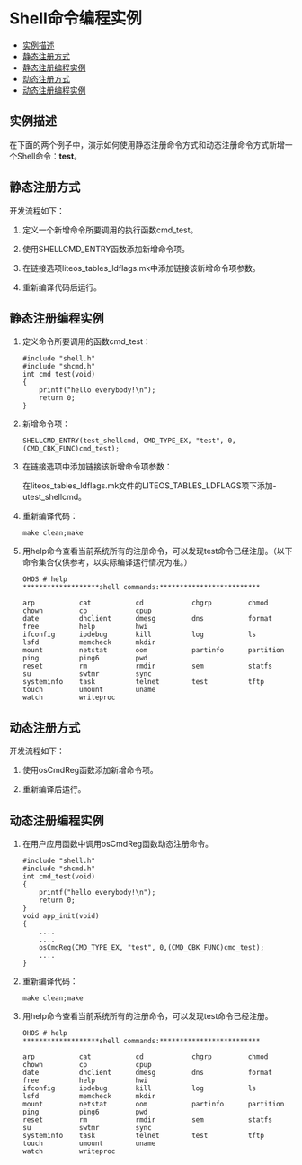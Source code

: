 # Shell命令编程实例<a name="ZH-CN_TOPIC_0000001052451603"></a>

-   [实例描述](#section87143612316)
-   [静态注册方式](#section1660495712314)
-   [静态注册编程实例](#section0410326242)
-   [动态注册方式](#section6804126192412)
-   [动态注册编程实例](#section17474410102419)

## 实例描述<a name="section87143612316"></a>

在下面的两个例子中，演示如何使用静态注册命令方式和动态注册命令方式新增一个Shell命令：**test**。

## 静态注册方式<a name="section1660495712314"></a>

开发流程如下：

1.  定义一个新增命令所要调用的执行函数cmd\_test。

2.  使用SHELLCMD\_ENTRY函数添加新增命令项。

3.  在链接选项liteos\_tables\_ldflags.mk中添加链接该新增命令项参数。

4.  重新编译代码后运行。


## 静态注册编程实例<a name="section0410326242"></a>

1.  定义命令所要调用的函数cmd\_test：

    ```
    #include "shell.h" 
    #include "shcmd.h"  
    int cmd_test(void) 
    {     
        printf("hello everybody!\n");     
        return 0; 
    }
    ```

2.  新增命令项：

    ```
    SHELLCMD_ENTRY(test_shellcmd, CMD_TYPE_EX, "test", 0, (CMD_CBK_FUNC)cmd_test);
    ```

3.  在链接选项中添加链接该新增命令项参数：

    在liteos\_tables\_ldflags.mk文件的LITEOS\_TABLES\_LDFLAGS项下添加-utest\_shellcmd。

4.  重新编译代码：

    ```
    make clean;make
    ```

5.  用help命令查看当前系统所有的注册命令，可以发现test命令已经注册。（以下命令集合仅供参考，以实际编译运行情况为准。）

    ```
    OHOS # help
    *******************shell commands:*************************
    
    arp           cat           cd            chgrp         chmod         chown         cp            cpup          
    date          dhclient      dmesg         dns           format        free          help          hwi           
    ifconfig      ipdebug       kill          log           ls            lsfd          memcheck      mkdir         
    mount         netstat       oom           partinfo      partition     ping          ping6         pwd           
    reset         rm            rmdir         sem           statfs        su            swtmr         sync          
    systeminfo    task          telnet        test          tftp          touch         umount        uname         
    watch         writeproc     
    ```


## 动态注册方式<a name="section6804126192412"></a>

开发流程如下：

1.  使用osCmdReg函数添加新增命令项。

2.  重新编译后运行。


## 动态注册编程实例<a name="section17474410102419"></a>

1.  在用户应用函数中调用osCmdReg函数动态注册命令。

    ```
    #include "shell.h" 
    #include "shcmd.h"  
    int cmd_test(void) 
    {     
        printf("hello everybody!\n");     
        return 0; 
    }  
    void app_init(void) 
    {      
        ....      
        ....      
        osCmdReg(CMD_TYPE_EX, "test", 0,(CMD_CBK_FUNC)cmd_test);      
        .... 
    }
    ```

2.  重新编译代码：

    ```
    make clean;make
    ```

3.  用help命令查看当前系统所有的注册命令，可以发现test命令已经注册。

    ```
    OHOS # help
    *******************shell commands:*************************
    
    arp           cat           cd            chgrp         chmod         chown         cp            cpup          
    date          dhclient      dmesg         dns           format        free          help          hwi           
    ifconfig      ipdebug       kill          log           ls            lsfd          memcheck      mkdir         
    mount         netstat       oom           partinfo      partition     ping          ping6         pwd           
    reset         rm            rmdir         sem           statfs        su            swtmr         sync          
    systeminfo    task          telnet        test          tftp          touch         umount        uname         
    watch         writeproc     
    ```


